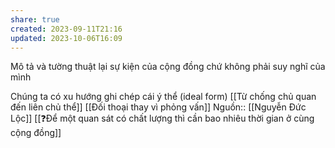 ```yaml
---
share: true
created: 2023-09-11T21:16
updated: 2023-10-06T16:09
---
```

Mô tả và tường thuật lại sự kiện của cộng đồng chứ không phải suy nghĩ của mình

Chúng ta có xu hướng ghi chép cái ý thể (ideal form) 
[[Từ chống chủ quan đến liên chủ thể]]
[[Đối thoại thay vì phỏng vấn]]
Nguồn:: [[Nguyễn Đức Lộc]]
[[❓Để một quan sát có chất lượng thì cần bao nhiêu thời gian ở cùng cộng đồng]] 
